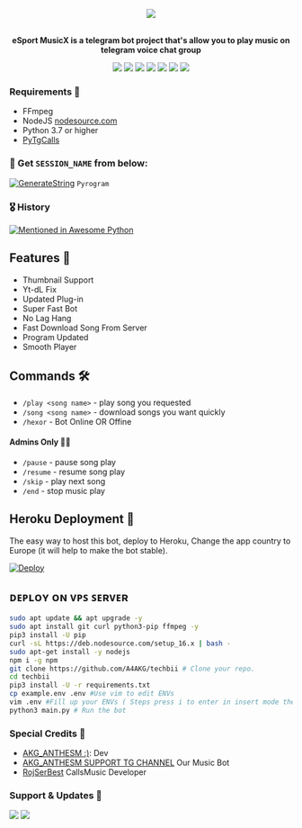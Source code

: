 <p align="center"><a href="https://t.me/akganthesmv1"><img src="https://github.com/HEXOROP/eSportMusicX/raw/main/etc/Hexor.png"></a></p>
<p align="center">
    <br><b>eSport MusicX is a telegram bot project that's allow you to play music on telegram voice chat group</b><br>
</p>
<p align="center">
    <a href="https://www.python.org/" alt="made-with-python"> <img src="https://img.shields.io/badge/Made%20with-Python-black.svg?style=flat-square&logo=python&logoColor=blue&color=red" /></a>
    <a href="https://github.com/HEXOROP/eSportMusicX/graphs/commit-activity" alt="Maintenance"> <img src="https://img.shields.io/badge/Maintained%3F-yes-red.svg?style=flat-square" /></a>
    <a href="https://github.com/HEXOROP/eSportMusicX"> <img src="https://img.shields.io/github/repo-size/HEXOROP/eSportMusicX?color=red&logo=github&logoColor=blue&style=flat-square" /></a>
    <a href="https://github.com/HEXOROP/eSportMusicX/commits/main"> <img src="https://img.shields.io/github/last-commit/HEXOROP/eSportMusicX?color=red&logo=github&logoColor=blue&style=flat-square" /></a>
    <a href="https://github.com/HEXOROP/eSportMusicX/issues"> <img src="https://img.shields.io/github/issues/HEXOROP/eSportMusicX?color=red&logo=github&logoColor=blue&style=flat-square" /></a>
    <a href="https://github.com/HEXOROP/eSportMusicX/network/members"> <img src="https://img.shields.io/github/forks/HEXOROP/eSportMusicX?color=red&logo=github&logoColor=blue&style=flat-square" /></a>  
    <a href="https://github.com/HEXOROP/eSportMusicX/network/members"> <img src="https://img.shields.io/github/stars/HEXOROP/eSportMusicX?color=red&logo=github&logoColor=blue&style=flat-square" /></a>  
</p>

<h3>Requirements 📝</h3>

- FFmpeg
- NodeJS [nodesource.com](https://nodesource.com/)
- Python 3.7 or higher
- [PyTgCalls](https://github.com/pytgcalls/pytgcalls)

### 🧪 Get `SESSION_NAME` from below:

[![GenerateString](https://img.shields.io/badge/repl.it-generateString-yellowgreen)](https://replit.com/@HEXOROP/eSportMusic) ``Pyrogram``

### 🎖 History

[![Mentioned in Awesome Python](https://awesome.re/mentioned-badge.svg)](https://github.com/HEXOROP/eSportMusicX)

## Features 🔮

- Thumbnail Support
- Yt-dL Fix
- Updated Plug-in
- Super Fast Bot
- No Lag Hang
- Fast Download Song From Server
- Program Updated
- Smooth Player

## Commands 🛠

- `/play <song name>` - play song you requested
- `/song <song name>` - download songs you want quickly
- `/hexor` - Bot Online OR Offine

#### Admins Only 👷‍♂️
- `/pause` - pause song play
- `/resume` - resume song play
- `/skip` - play next song
- `/end` - stop music play

## Heroku Deployment 💜
The easy way to host this bot, deploy to Heroku, Change the app country to Europe (it will help to make the bot stable).

[![Deploy](https://www.herokucdn.com/deploy/button.svg)](https://heroku.com/deploy?template=https://github.com/HEXOROP/eSportMusicX)

## ᴅᴇᴘʟᴏʏ ᴏɴ ᴠᴘꜱ ꜱᴇʀᴠᴇʀ 

```sh
sudo apt update && apt upgrade -y
sudo apt install git curl python3-pip ffmpeg -y
pip3 install -U pip
curl -sL https://deb.nodesource.com/setup_16.x | bash -
sudo apt-get install -y nodejs
npm i -g npm
git clone https://github.com/A4AKG/techbii # Clone your repo.
cd techbii
pip3 install -U -r requirements.txt
cp example.env .env #Use vim to edit ENVs
vim .env #Fill up your ENVs ( Steps press i to enter in insert mode then edit the file. Press Esc to exit the editing mode then type :wq! and press Enter key to save the file.)
python3 main.py # Run the bot
```

### Special Credits 💖
- [AKG_ANTHESM :)](https://t.me/AKG_BACK_BOI): Dev
- [AKG_ANTHESM SUPPORT TG CHANNEL](https://t.me/akganthesmv1) Our Music Bot
- [RojSerBest](https://github.com/rojserbest) CallsMusic Developer

### Support & Updates 🎑
<a href="https://t.me/akganthesmv1"><img src="https://img.shields.io/badge/Join-Group%20Support-blue.svg?style=for-the-badge&logo=Telegram"></a> <a href="https://t.me/eSport_BOTs"><img src="https://img.shields.io/badge/Join-Updates%20Channel-blue.svg?style=for-the-badge&logo=Telegram"></a>
